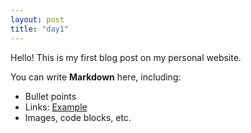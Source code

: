 ```yaml
---
layout: post
title: "day1"
---
```


Hello! This is my first blog post on my personal website.  

You can write **Markdown** here, including:

- Bullet points  
- Links: [Example](https://example.com)  
- Images, code blocks, etc.
